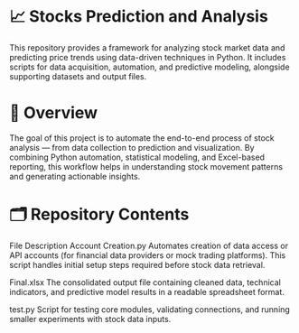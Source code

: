 # 📈 Stocks Prediction and Analysis

This repository provides a framework for analyzing stock market data and predicting price trends using data-driven techniques in Python.
It includes scripts for data acquisition, automation, and predictive modeling, alongside supporting datasets and output files.

# 🧠 Overview

The goal of this project is to automate the end-to-end process of stock analysis — from data collection to prediction and visualization.
By combining Python automation, statistical modeling, and Excel-based reporting, this workflow helps in understanding stock movement patterns and generating actionable insights.

# 🗂️ Repository Contents
File	Description
Account Creation.py	Automates creation of data access or API accounts (for financial data providers or mock trading platforms). This script handles initial setup steps required before stock data retrieval.

Final.xlsx	The consolidated output file containing cleaned data, technical indicators, and predictive model results in a readable spreadsheet format.

test.py	Script for testing core modules, validating connections, and running smaller experiments with stock data inputs.

